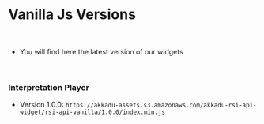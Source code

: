 
# Vanilla Js Versions

<br>

* You will find here the latest version of our widgets

<br>

### Interpretation Player

 
 
 - Version 1.0.0: `https://akkadu-assets.s3.amazonaws.com/akkadu-rsi-api-widget/rsi-api-vanilla/1.0.0/index.min.js`